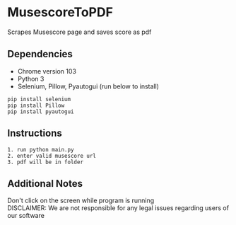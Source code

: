 # MusescoreToPDF
Scrapes Musescore page and saves score as pdf

## Dependencies

- Chrome version 103
- Python 3
- Selenium, Pillow, Pyautogui (run below to install)
```
pip install selenium
pip install Pillow
pip install pyautogui
```

## Instructions
    1. run python main.py
    2. enter valid musescore url
    3. pdf will be in folder

## Additional Notes
Don't click on the screen while program is running  
DISCLAIMER: We are not responsible for any legal issues regarding users of our software
